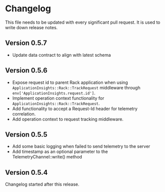 # Changelog

This file needs to be updated with every significant pull request. It is used to write down release notes.

## Version 0.5.7
* Update data contract to align with latest schema

## Version 0.5.6
* Expose request id to parent Rack application when using `ApplicationInsights::Rack::TrackRequest` middleware through `env['ApplicationInsights.request.id']`.
* Implement operation context functionality for `ApplicationInsights::Rack::TrackRequest`.
* Add functionality to accept a Request-Id header for telemetry correlation.
* Add operation context to request tracking middleware.

## Version 0.5.5
* Add some basic logging when failed to send telemetry to the server
* Add timestamp as an optional parameter to the TelemetryChannel::write() method

## Version 0.5.4

Changelog started after this release. 
